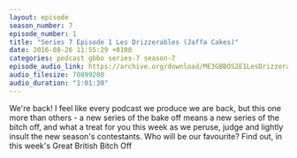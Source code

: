 ```yaml
---
layout: episode
season_number: 7
episode_number: 1
title: "Series 7 Episode 1 Les Drizzerables (Jaffa Cakes)"
date: 2016-08-26 11:55:29 +0100
categories: podcast gbbo series-7 season-7
episode_audio_link: https://archive.org/download/ME3GBBOS2E1LesDrizzerables2508/ME3_GBBO_S2E1_LesDrizzerables%2825-08%29.mp3
audio_filesize: 70899200
audio_duration: "1:01:30"
---
```

We're back! I feel like every podcast we produce we are back, but this one more than others - a new series of the bake off means a new series of the bitch off, and what a treat for you this week as we peruse, judge and lightly insult the new season's contestants. Who will be our favourite? Find out, in this week's Great British Bitch Off
